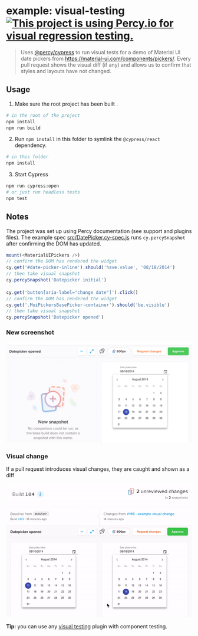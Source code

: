 # example: visual-testing [![This project is using Percy.io for visual regression testing.](https://percy.io/static/images/percy-badge.svg)](https://percy.io/bahmutov/@cypress/react)

> Uses [@percy/cypress](https://github.com/percy/percy-cypress) to run visual tests for a demo of Material UI date pickers from https://material-ui.com/components/pickers/. Every pull request shows the visual diff (if any) and allows us to confirm that styles and layouts have not changed.

## Usage

1. Make sure the root project has been built .

```bash
# in the root of the project
npm install
npm run build
```

2. Run `npm install` in this folder to symlink the `@cypress/react` dependency.

```bash
# in this folder
npm install
```

3. Start Cypress

```bash
npm run cypress:open
# or just run headless tests
npm test
```

## Notes

The project was set up using Percy documentation (see support and plugins files). The example spec [src/DatePicker.cy-spec.js](src/DatePicker.cy-spec.js) runs `cy.percySnapshot` after confirming the DOM has updated.

```js
mount(<MaterialUIPickers />)
// confirm the DOM has rendered the widget
cy.get('#date-picker-inline').should('have.value', '08/18/2014')
// then take visual snapshot
cy.percySnapshot('Datepicker initial')

cy.get('button[aria-label="change date"]').click()
// confirm the DOM has rendered the widget
cy.get('.MuiPickersBasePicker-container').should('be.visible')
// then take visual snapshot
cy.percySnapshot('Datepicker opened')
```

### New screenshot

![Percy dashboard](images/new-image.png)

### Visual change

If a pull request introduces visual changes, they are caught and shown as a diff

![Visual change](images/diff.gif)

**Tip:** you can use any [visual testing](https://on.cypress.io/visual-testing) plugin with component testing.
